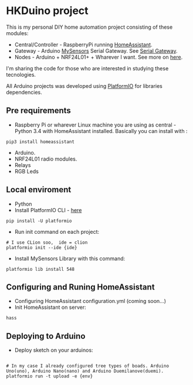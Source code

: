 # HKDuino project
This is my personal DIY home automation project consisting of these modules:

* Central/Controller - RaspberryPi running [HomeAssistant](https://home-assistant.io/).
* Gateway - Arduino [MySensors](http://www.mysensors.org) Serial  Gateway. See [Serial Gateway](http://www.mysensors.org/build/serial_gateway).
* Nodes - Arduino + NRF24L01+ + Wharever I want. See more on [here](http://www.mysensors.org/build/).

I'm sharing the code for those who are interested in studying these tecnologies.

All Arduino projects was developed using [PlatformIO](http://platformio.org) for libraries dependencies. 

## Pre requirements
- Raspberry Pi or wharever Linux machine you are using as central - Python 3.4 with HomeAssistant installed. Basically you can install with :
```shell
pip3 install homeassistant
```
- Arduino.
- NRF24L01 radio modules.
- Relays
- RGB Leds

## Local enviroment
- Python 
- Install PlatformIO CLI - [here](http://docs.platformio.org/en/latest/installation.html) 
```shell
pip install -U platformio
```
- Run init command on each project:
```shell
# I use CLion soo,  ide = clion
platformio init --ide {ide}
```
- Install MySensors Library with this command:
```shell
platformio lib install 548
```

## Configuring and Runing HomeAssistant
- Configuring HomeAssistant configuration.yml (coming soon...)
- Init HomeAssistant on server:
```shell
hass
```

## Deploying to Arduino
- Deploy sketch on your arduinos:
```shell

# In my case I already configured tree types of boads. Arduino Uno(uno), Arduino Nano(nano) and Arduino Duemilanove(duemi).
platformio run -t upload -e {env}
``` 

